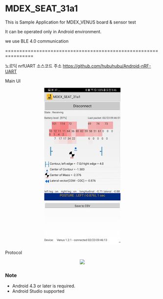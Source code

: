 # MDEX_SEAT_31a1

This is Sample Application for MDEX_VENUS board & sensor test

It can be operated only in Android environment.

we use BLE 4.0 communication

================================================================

노르딕 nrfUART 소스코드 주소
https://github.com/hubuhubu/Android-nRF-UART

Main UI 
<div align = "center">
<img src="https://github.com/Marveldex/MDEX_SEAR_31a1/blob/master/Image/UI.png" />
</div>


Protocol
<div align = "center">
<img src="https://github.com/Marveldex/MDEX_SEAR_31a1/blob/master/Image/protocol.png" />
</div>



### Note
- Android 4.3 or later is required.
- Android Studio supported 
